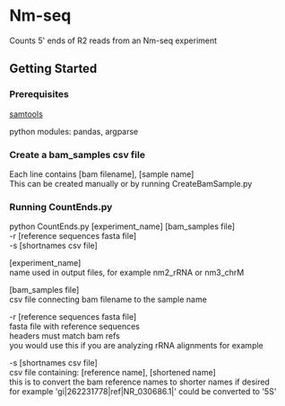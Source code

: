 # Nm-seq

Counts 5' ends of R2 reads from an Nm-seq experiment

## Getting Started

### Prerequisites

[samtools](http://www.htslib.org)

python modules: pandas, argparse

### Create a bam_samples csv file  
Each line contains [bam filename], [sample name]  
This can be created manually or by running CreateBamSample.py

### Running CountEnds.py  
python CountEnds.py [experiment_name] [bam_samples file]  
-r [reference sequences fasta file]  
-s [shortnames csv file]

[experiment_name]  
name used in output files, for example nm2_rRNA or nm3_chrM

[bam_samples file]  
csv file connecting bam filename to the sample name

-r [reference sequences fasta file]  
fasta file with reference sequences  
headers must match bam refs  
you would use this if you are analyzing rRNA alignments for example

-s [shortnames csv file]  
csv file containing: [reference name], [shortened name]  
this is to convert the bam reference names to shorter names if desired  
for example 'gi|262231778|ref|NR_030686.1|' could be converted to '5S'


